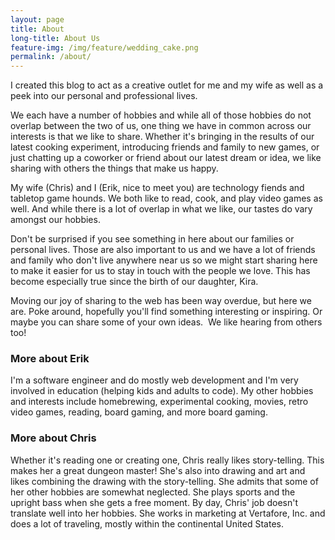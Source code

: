 ```yaml
---
layout: page
title: About
long-title: About Us
feature-img: /img/feature/wedding_cake.png
permalink: /about/
---
```


I created this blog to act as a creative outlet for me and my wife as well as a peek into our personal and professional lives.

We each have a number of hobbies and while all of those hobbies do not overlap between the two of us, one thing we have in common across our interests is that we like to share. Whether it's bringing in the results of our latest cooking experiment, introducing friends and family to new games, or just chatting up a coworker or friend about our latest dream or idea, we like sharing with others the things that make us happy.

My wife (Chris) and I (Erik, nice to meet you) are technology fiends and tabletop game hounds. We both like to read, cook, and play video games as well. And while there is a lot of overlap in what we like, our tastes do vary amongst our hobbies.

Don't be surprised if you see something in here about our families or personal lives. Those are also important to us and we have a lot of friends and family who don't live anywhere near us so we might start sharing here to make it easier for us to stay in touch with the people we love. This has become especially true since the birth of our daughter, Kira.

Moving our joy of sharing to the web has been way overdue, but here we are. Poke around, hopefully you'll find something interesting or inspiring. Or maybe you can share some of your own ideas.  We like hearing from others too!

### More about Erik

I'm a software engineer and do mostly web development and I'm very involved in education (helping kids and adults to code).  My other hobbies and interests include homebrewing, experimental
cooking, movies, retro video games, reading, board gaming, and more board gaming.

### More about Chris

Whether it's reading one or creating one, Chris really likes story-telling. This makes her a great dungeon master! She's also into drawing and art and likes combining the drawing with the story-telling. She admits that some of her other hobbies are somewhat neglected. She plays sports and the upright bass when she gets a free moment. By day, Chris' job doesn't translate well into her hobbies. She works in marketing at Vertafore, Inc. and does a lot of traveling, mostly within the continental United States.

